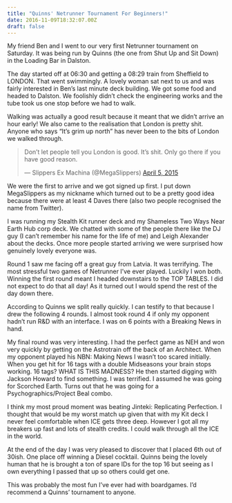 ```yaml
---
title: "Quinns' Netrunner Tournament For Beginners!"
date: 2016-11-09T18:32:07.00Z
draft: false
---
```


My friend Ben and I went to our very first Netrunner tournament on Saturday. It was being run by Quinns (the one from Shut Up and Sit Down) in the Loading Bar in Dalston.
 
The day started off at 06:30 and getting a 08:29 train from Sheffield to LONDON. That went swimmingly. A lovely woman sat next to us and was fairly interested in Ben’s last minute deck building. We got some food and headed to Dalston. We foolishly didn’t check the engineering works and the tube took us one stop before we had to walk.
 
Walking was actually a good result because it meant that we didn’t arrive an hour early! We also came to the realisation that London is pretty shit. Anyone who says “It’s grim up north” has never been to the bits of London we walked through.

> Don’t let people tell you London is good. It’s shit. Only go there if you have good reason.
> 
> 
> — Slippers Ex Machina (@MegaSlippers) [April 5, 2015](https://twitter.com/MegaSlippers/status/584767238181367808)

We were the first to arrive and we got signed up first. I put down MegaSlippers as my nickname which turned out to be a pretty good idea because there were at least 4 Daves there (also two people recognised the name from Twitter).
 
I was running my Stealth Kit runner deck and my Shameless Two Ways Near Earth Hub corp deck. We chatted with some of the people there like the DJ guy (I can’t remember his name for the life of me) and Leigh Alexander about the decks. Once more people started arriving we were surprised how genuinely lovely everyone was.
 
Round 1 saw me facing off a great guy from Latvia. It was terrifying. The most stressful two games of Netrunner I’ve ever played. Luckily I won both. Winning the first round meant I headed downstairs to the TOP TABLES. I did not expect to do that all day! As it turned out I would spend the rest of the day down there.
 
According to Quinns we split really quickly. I can testify to that because I drew the following 4 rounds. I almost took round 4 if only my opponent hadn’t run R&D with an interface. I was on 6 points with a Breaking News in hand.
 
My final round was very interesting. I had the perfect game as NEH and won very quickly  by getting on the Astrotrain off the back of an Architect. When my opponent played his NBN: Making News I wasn’t too scared initially. When you get hit for 16 tags with a double Midseasons your brain stops working. 16 tags? WHAT IS THIS MADNESS? He then started digging with Jackson Howard to find something. I was terrified. I assumed he was going for Scorched Earth. Turns out that he was going for a Psychographics/Project Beal combo.
 
I think my most proud moment was beating Jinteki: Replicating Perfection. I thought that would be my worst match up given that with my Kit deck I never feel comfortable when ICE gets three deep. However I got all my breakers up fast and lots of stealth credits. I could walk through all the ICE in the world.
 
At the end of the day I was very pleased to discover that I placed 6th out of 30ish. One place off winning a Diesel cocktail. Quinns being the lovely human that he is brought a ton of spare IDs for the top 16 but seeing as I own everything I passed that up so others could get one.
 
This was probably the most fun I’ve ever had with boardgames. I’d recommend a Quinns’ tournament to anyone.

